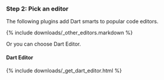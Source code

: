 
### Step 2: Pick an editor

The following plugins add Dart smarts to popular code editors.

{% include downloads/_other_editors.markdown %}

Or you can choose Dart Editor.


#### Dart Editor

{% include downloads/_get_dart_editor.html %}

